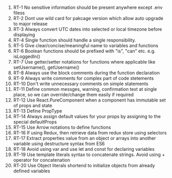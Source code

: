 1. RT-1 No sensitive information should be present anywhere except .env filess
1. RT-2 Dont use wild card for pakcage version which allow auto upgrade to major release
1. RT-3 Always convert UTC dates into selected or local timezone before displaying
1. RT-4 Single function should handle a single responsibility.
1. RT-5 Give clear/concise/meaningful name to variables and functions
1. RT-6 Boolean functions should be prefixed with "is", "can" etc. e.g. isLoggedIn()
1. RT-7 Use getter/setter notations for functions where applicable like setUsername(), getUsername()
1. RT-8 Always use the block comments during the function declaration
1. RT-9 Always write comments for complex part of code stetements
1. RT-10 Don't write unnecessary comments on simple statements
1. RT-11 Define common messges, warning, confirmation text at single place, so we can override/change them easily if required
1. RT-12 Use React.PureComponent when a component has immutable set of props and state
1. RT-13 Define PropType
1. RT-14 Always assign default values for your props by assigning to the special defaultProps
1. RT-15 Use Arrow notations to define functions
1. RT-16 If using Redux, then retrieve data from redux store using selectors
1. RT-17 Extract properties value from an object or arrays into another variable using destructure syntax from ES6
1. RT-18 Avoid using var and use let and const for declaring variables
1. RT-19 Use template literals syntax to concatenate strings. Avoid using + operator for concatenation
1. RT-20 Use Object literals shortend to initialize objects from already defined variables
